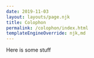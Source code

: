 ```yaml
---
date: 2019-11-03
layout: layouts/page.njk
title: Colophon
permalink: /colophon/index.html
templateEngineOverride: njk,md
---
```


Here is some stuff